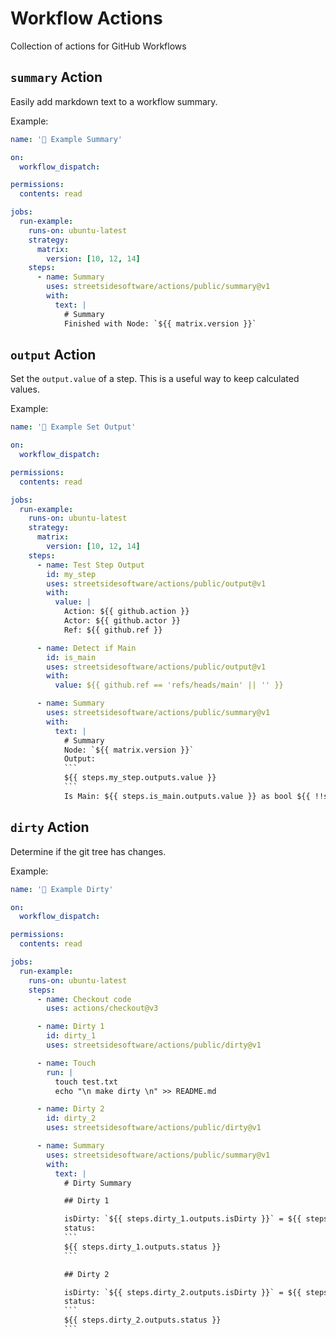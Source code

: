 # Workflow Actions

Collection of actions for GitHub Workflows

<!--- @@inject: public/summary/README.md --->

## `summary` Action

Easily add markdown text to a workflow summary.

Example:

```yaml
name: '📗 Example Summary'

on:
  workflow_dispatch:

permissions:
  contents: read

jobs:
  run-example:
    runs-on: ubuntu-latest
    strategy:
      matrix:
        version: [10, 12, 14]
    steps:
      - name: Summary
        uses: streetsidesoftware/actions/public/summary@v1
        with:
          text: |
            # Summary
            Finished with Node: `${{ matrix.version }}`
```

<!--- @@inject-end: public/summary/README.md --->

<!--- @@inject: public/output/README.md --->

## `output` Action

Set the `output.value` of a step. This is a useful way to keep calculated values.

Example:

````yaml
name: '📗 Example Set Output'

on:
  workflow_dispatch:

permissions:
  contents: read

jobs:
  run-example:
    runs-on: ubuntu-latest
    strategy:
      matrix:
        version: [10, 12, 14]
    steps:
      - name: Test Step Output
        id: my_step
        uses: streetsidesoftware/actions/public/output@v1
        with:
          value: |
            Action: ${{ github.action }}
            Actor: ${{ github.actor }}
            Ref: ${{ github.ref }}

      - name: Detect if Main
        id: is_main
        uses: streetsidesoftware/actions/public/output@v1
        with:
          value: ${{ github.ref == 'refs/heads/main' || '' }}

      - name: Summary
        uses: streetsidesoftware/actions/public/summary@v1
        with:
          text: |
            # Summary
            Node: `${{ matrix.version }}`
            Output:
            ```
            ${{ steps.my_step.outputs.value }}
            ```
            Is Main: ${{ steps.is_main.outputs.value }} as bool ${{ !!steps.is_main.outputs.value }}
````

<!--- @@inject-end: public/output/README.md --->

<!--- @@inject: public/dirty/README.md --->

## `dirty` Action

Determine if the git tree has changes.

Example:

````yaml
name: '📗 Example Dirty'

on:
  workflow_dispatch:

permissions:
  contents: read

jobs:
  run-example:
    runs-on: ubuntu-latest
    steps:
      - name: Checkout code
        uses: actions/checkout@v3

      - name: Dirty 1
        id: dirty_1
        uses: streetsidesoftware/actions/public/dirty@v1

      - name: Touch
        run: |
          touch test.txt
          echo "\n make dirty \n" >> README.md

      - name: Dirty 2
        id: dirty_2
        uses: streetsidesoftware/actions/public/dirty@v1

      - name: Summary
        uses: streetsidesoftware/actions/public/summary@v1
        with:
          text: |
            # Dirty Summary

            ## Dirty 1

            isDirty: `${{ steps.dirty_1.outputs.isDirty }}` = ${{ steps.dirty_1.outputs.isDirty && 'Yes' || 'No' }} = ${{ !!steps.dirty_1.outputs.isDirty }}
            status:
            ```
            ${{ steps.dirty_1.outputs.status }}
            ```

            ## Dirty 2

            isDirty: `${{ steps.dirty_2.outputs.isDirty }}` = ${{ steps.dirty_2.outputs.isDirty && 'Yes' || 'No' }} = ${{ !!steps.dirty_2.outputs.isDirty }}
            status:
            ```
            ${{ steps.dirty_2.outputs.status }}
            ```
````

<!--- @@inject-end: public/dirty/README.md --->
